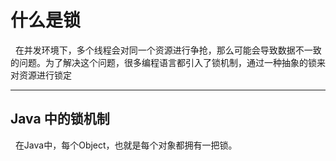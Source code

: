 # 什么是锁
&nbsp;&nbsp;在并发环境下，多个线程会对同一个资源进行争抢，那么可能会导致数据不一致的问题。为了解决这个问题，很多编程语言都引入了锁机制，通过一种抽象的锁来对资源进行锁定

-----

## Java 中的锁机制
&nbsp;&nbsp;在Java中，每个Object，也就是每个对象都拥有一把锁。